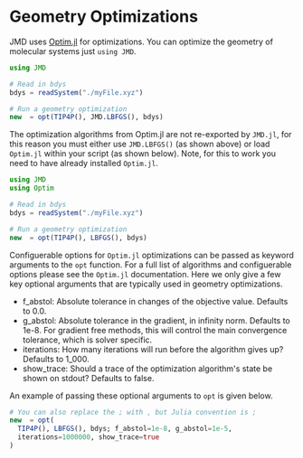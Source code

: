 # Geometry Optimizations

JMD uses [Optim.jl](https://julianlsolvers.github.io/Optim.jl/stable/) for optimizations. You can optimize the geometry of molecular systems just `using JMD`. 

```julia
using JMD

# Read in bdys
bdys = readSystem("./myFile.xyz")

# Run a geometry optimization
new  = opt(TIP4P(), JMD.LBFGS(), bdys)
```

The optimization algorithms from Optim.jl are not re-exported by `JMD.jl`, for this reason you must either use `JMD.LBFGS()` (as shown above) or load `Optim.jl` within your script (as shown below). Note, for this to work you need to have already installed `Optim.jl`.

```julia
using JMD
using Optim

# Read in bdys
bdys = readSystem("./myFile.xyz")

# Run a geometry optimization
new  = opt(TIP4P(), LBFGS(), bdys)
```

Configuerable options for `Optim.jl` optimizations can be passed as keyword arguments to the `opt` function. For a full list of algorithms and configuerable options please see the `Optim.jl` documentation. Here we only give a few key optional arguments that are typically used in geometry optimizations.

  - f_abstol: Absolute tolerance in changes of the objective value. Defaults to 0.0.
  - g_abstol: Absolute tolerance in the gradient, in infinity norm. Defaults to 1e-8. For gradient free methods, this will control the main convergence tolerance, which is solver specific.
  - iterations: How many iterations will run before the algorithm gives up? Defaults to 1_000.
  - show_trace: Should a trace of the optimization algorithm's state be shown on stdout? Defaults to false.

An example of passing these optional arguments to `opt` is given below.

```julia
# You can also replace the ; with , but Julia convention is ;
new  = opt(
  TIP4P(), LBFGS(), bdys; f_abstol=1e-8, g_abstol=1e-5, 
  iterations=1000000, show_trace=true 
)
```